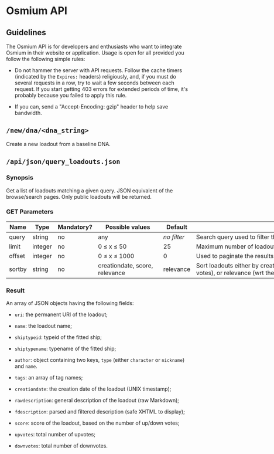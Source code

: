 # Osmium API

## Guidelines

The Osmium API is for developers and enthusiasts who want to integrate
Osmium in their website or application. Usage is open for all provided
you follow the following simple rules:

* Do not hammer the server with API requests. Follow the cache timers
  (indicated by the `Expires:` headers) religiously, and, if you must
  do several requests in a row, try to wait a few seconds between each
  request. If you start getting 403 errors for extended periods of
  time, it's probably because you failed to apply this rule.

* If you can, send a "Accept-Encoding: gzip" header to help save
  bandwidth.

## `/new/dna/<dna_string>`

Create a new loadout from a baseline DNA.

## `/api/json/query_loadouts.json`

### Synopsis

Get a list of loadouts matching a given query. JSON equivalent of the
browse/search pages. Only public loadouts will be returned.

### GET Parameters

<table class='d' style='width: 70em;'>
<thead>
<tr><th>Name</th><th>Type</th><th>Mandatory?</th><th>Possible values</th><th>Default</th>
<th>Description</th></tr>
</thead>
<tfoot></tfoot>
<tbody>
<tr><td>query</td><td>string</td><td>no</td><td>any</td><td><em>no filter</em></td>
<td>Search query used to filter the results.</td></tr>

<tr><td>limit</td><td>integer</td><td>no</td><td>0 ≤ x ≤ 50</td><td>25</td>
<td>Maximum number of loadouts to return. Hardcoded limit of 50.</td></tr>

<tr><td>offset</td><td>integer</td><td>no</td><td>0 ≤ x ≤ 1000</td><td>0</td>
<td>Used to paginate the results (skip the first x rows). Hardcoded limit of 1000.</td></tr>

<tr><td>sortby</td><td>string</td><td>no</td><td>creationdate, score, relevance</td><td>relevance</td>
<td>Sort loadouts either by creation date, by score (calculated from up and down votes), or relevance (wrt the search query). Sort order is always DESC.</td></tr>
</tbody>
</table>

### Result

An array of JSON objects having the following fields:

* `uri`: the permanent URI of the loadout;

* `name`: the loadout name;

* `shiptypeid`: typeid of the fitted ship;

* `shiptypename`: typename of the fitted ship;

* `author`: object containing two keys, `type` (either `character` or `nickname`) and `name`.

* `tags`: an array of tag names;

* `creationdate`: the creation date of the loadout (UNIX timestamp);

* `rawdescription`: general description of the loadout (raw Markdown);

* `fdescription`: parsed and filtered description (safe XHTML to display);

* `score`: score of the loadout, based on the number of up/down votes;

* `upvotes`: total number of upvotes;

* `downvotes`: total number of downvotes.
